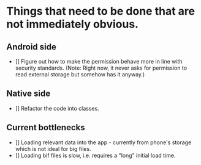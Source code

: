 # Things that need to be done that are not immediately obvious.

## Android side
- [] Figure out how to make the permission behave more in line with security standards. (Note: Right now, it never asks for permission to read external storage but somehow has it anyway.)

## Native side
- [] Refactor the code into classes.

## Current bottlenecks
- [] Loading relevant data into the app - currently from phone's storage which is not ideal for big files.
- [] Loading bif files is slow, i.e. requires a "long" initial load time.